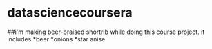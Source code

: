 # datasciencecoursera
##i'm making beer-braised shortrib while doing this course project. it includes
*beer *onions *star anise
